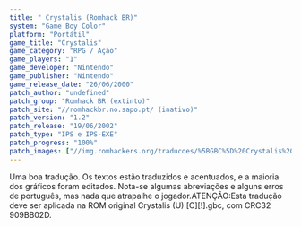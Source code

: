 ```yaml
---
title: " Crystalis (Romhack BR)"
system: "Game Boy Color"
platform: "Portátil"
game_title: "Crystalis"
game_category: "RPG / Ação"
game_players: "1"
game_developer: "Nintendo"
game_publisher: "Nintendo"
game_release_date: "26/06/2000"
patch_author: "undefined"
patch_group: "Romhack BR (extinto)"
patch_site: "//romhackbr.no.sapo.pt/ (inativo)"
patch_version: "1.2"
patch_release: "19/06/2002"
patch_type: "IPS e IPS-EXE"
patch_progress: "100%"
patch_images: ["//img.romhackers.org/traducoes/%5BGBC%5D%20Crystalis%20-%20Romhack%20BR%20-%201.png","//img.romhackers.org/traducoes/%5BGBC%5D%20Crystalis%20-%20Romhack%20BR%20-%202.png","//img.romhackers.org/traducoes/%5BGBC%5D%20Crystalis%20-%20Romhack%20BR%20-%203.png"]
---
```

Uma boa tradução. Os textos estão traduzidos e acentuados, e a maioria dos gráficos foram editados. Nota-se algumas abreviações e alguns erros de português, mas nada que atrapalhe o jogador.ATENÇÃO:Esta tradução deve ser aplicada na ROM original Crystalis (U) [C][!].gbc, com CRC32 909BB02D.